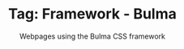 ---
layout: portfolio
title: 'Tag: Framework - Bulma'
subtitle: Webpages using the Bulma CSS framework 
permalink: /portfolio/tags/framework/bulma
type: tag
uid: bulma
pagination:
    enabled: true
    tag: [bulma]
---